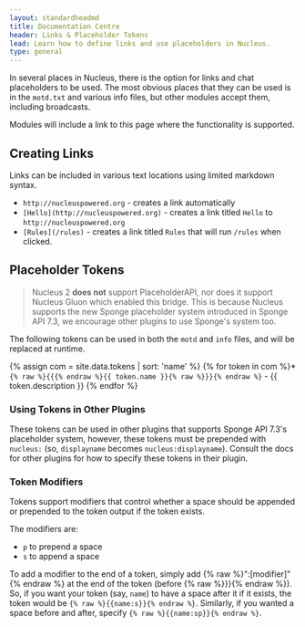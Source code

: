 ```yaml
---
layout: standardheadmd
title: Documentation Centre
header: Links & Placeholder Tokens
lead: Learn how to define links and use placeholders in Nucleus.
type: general
---
```


In several places in Nucleus, there is the option for links and chat placeholders to be used. The most obvious places 
that they can be used is in the `motd.txt` and various info files, but other modules accept them, including broadcasts.

Modules will include a link to this page where the functionality is supported.

## Creating Links

Links can be included in various text locations using limited markdown syntax.

* `http://nucleuspowered.org` - creates a link automatically
* `[Hello](http://nucleuspowered.org)` - creates a link titled `Hello` to `http://nucleuspowered.org`
* `[Rules](/rules)` - creates a link titled `Rules` that will run `/rules` when clicked.

## Placeholder Tokens

> Nucleus 2 **does not** support PlaceholderAPI, nor does it support Nucleus Gluon which enabled this bridge. This is because
> Nucleus supports the new Sponge placeholder system introduced in Sponge API 7.3, we encourage other plugins to use Sponge's 
> system too.

The following tokens can be used in both the `motd` and `info` files, and will be replaced at runtime.

{% assign com = site.data.tokens | sort: 'name' %}
{% for token in com %}* `{% raw %}{{{% endraw %}{{ token.name }}{% raw %}}}{% endraw %}` - {{ token.description }}
{% endfor %}

### Using Tokens in Other Plugins

These tokens can be used in other plugins that supports Sponge API 7.3's placeholder system, however, these tokens must be 
prepended with `nucleus:` (so, `displayname` becomes `nucleus:displayname`). Consult the docs for other plugins for how to 
specify these tokens in their plugin.

### Token Modifiers

Tokens support modifiers that control whether a space should be appended or prepended to the token output if the token
exists.

The modifiers are:

* `p` to prepend a space
* `s` to append a space

To add a modifier to the end of a token, simply add {% raw %}":[modifier]"{% endraw %} at the end of the token (before {% raw %}}}{% endraw %}).
So, if you want your token (say, `name`) to have a space after it if it exists, the token would be 
`{% raw %}{{name:s}}{% endraw %}`. Similarly, if you wanted a space before and after, specify `{% raw %}{{name:sp}}{% endraw %}`. 